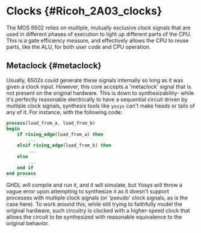 # Clocks {#Ricoh_2A03_clocks}

The MOS 6502 relies on multiple, mutually exclusive clock signals that are
used in different phases of execution to light up different parts of the CPU.
This is a gate efficiency measure, and effectively allows the CPU to reuse
parts, like the ALU, for both user code and CPU operation.

## Metaclock {#metaclock}

Usually, 6502s could generate these signals internally so long as it was given
a clock input. However, this core accepts a 'metaclock' signal that is not
present on the original hardware. This is down to synthesizability- while it's
perfectly reasonable electrically to have a sequential circuit driven by
multiple clock signals, synthesis tools like `yosys` can't make heads or tails
of any of it. For instance, with the following code:

```vhdl
process(load_from_a, load_from_b)
begin
    if rising_edge(load_from_a) then
        ...
    elsif rising_edge(load_from_b) then
        ...
    else
        ...
    end if
end process
```

GHDL will compile and run it, and it will simulate, but Yosys will throw a vague
error upon attempting to synthesize it as it doesn't support processes with
multiple clock signals (or 'pseudo' clock signals, as is the case here). To work
around this, while still trying to faithfully model the original hardware, such
circuitry is clocked with a higher-speed clock that allows the circuit to be
synthesized with reasonable equivalence to the original behavior.
